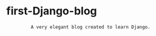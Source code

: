 #                    first-Django-blog
          
             A very elegant blog created to learn Django.
